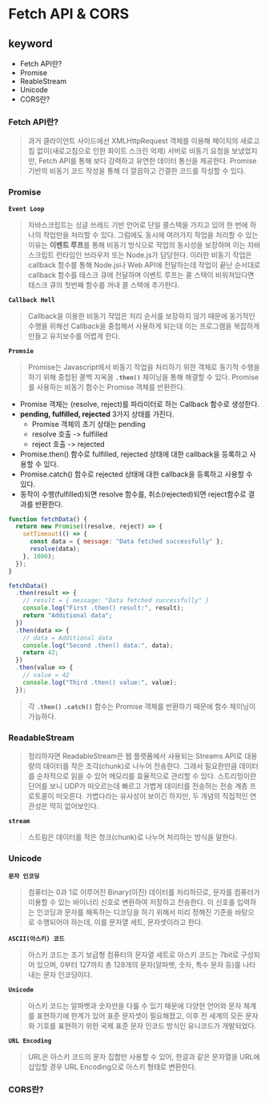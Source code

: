 # Fetch API & CORS

## keyword

- Fetch API란?
- Promise
- ReableStream
- Unicode
- CORS란?

### Fetch API란?

> 과거 클라이언트 사이드에선 XMLHttpRequest 객체를 이용해 페이지의 새로고침 없이(새로고침으로 인한 화이트 스크린 억제) 서버로 비동기 요청을 보냈었지만, Fetch API를 통해 보다 강력하고 유연한 데이터 통신을 제공한다.
> Promise 기반의 비동기 코드 작성을 통해 더 깔끔하고 간결한 코드를 작성할 수 있다.

### Promise

**`Event Loop`**

> 자바스크립트는 싱글 쓰레드 기반 언어로 단일 콜스택을 가지고 있어 한 번에 하나의 작업만을 처리할 수 있다. 그럼에도 동시에 여러가지 작업을 처리할 수 있는 이유는 **이벤트 루프**를 통해 비동기 방식으로 작업의 동시성을 보장하며 이는 자바스크립트 런타임인 브라우저 또는 Node.js가 담당한다. 이러한 비동기 작업은 callback 함수를 통해 Node.js나 Web API에 전달하는데 작업이 끝난 순서대로 callback 함수를 태스크 큐에 전달하며 이벤트 루프는 콜 스택이 비워져있다면 태스크 큐의 첫번째 함수를 꺼내 콜 스택에 추가한다.

**`Callback Hell`**

> Callback을 이용한 비동기 작업은 처리 순서를 보장하지 않기 때문에 동기적인 수행을 위해선 Callback을 중첩해서 사용하게 되는데 이는 프로그램을 복잡하게 만들고 유지보수를 어렵게 한다.

**`Promsie`**

> Promise는 Javascript에서 비동기 작업을 처리하기 위한 객체로 동기적 수행을 하기 위해 중첩된 콜백 지옥을 **`.then()`** 체이닝을 통해 해결할 수 있다.
> Promise를 사용하는 비동기 함수는 Promise 객체를 반환한다.

- Promise 객체는 (resolve, reject)를 파라미터로 하는 Callback 함수로 생성한다.
- **pending, fulfilled, rejected** 3가지 상태를 가진다. 
  - Promise 객체의 초기 상태는 pending
  - resolve 호출 -> fulfilled
  - reject 호출 -> rejected
- Promise.then() 함수로 fulfilled, rejected 상태에 대한 callback을 등록하고 사용할 수 있다.
- Promise.catch() 함수로 rejected 상태에 대한 callback을 등록하고 사용할 수 있다.
- 동작이 수행(fulfilled)되면 resolve 함수를, 취소(rejected)되면 reject함수로 결과를 반환한다.

```javascript
function fetchData() {
  return new Promise((resolve, reject) => {
    setTimeout(() => {
      const data = { message: "Data fetched successfully" };
      resolve(data);
    }, 1000);
  });
}

fetchData()
  .then(result => {
    // result = { message: "Data fetched successfully" }
    console.log("First .then() result:", result);
    return "Additional data";
  })
  .then(data => {
    // data = Additional data
    console.log("Second .then() data:", data);
    return 42;
  })
  .then(value => {
    // value = 42
    console.log("Third .then() value:", value);
  });
```

> 각 **`.then()`** **`.catch()`** 함수는 Promise 객체를 반환하기 때문에 함수 체이닝이 가능하다.

### ReadableStream

> 정리하자면 ReadableStream은 웹 플랫폼에서 사용되는 Streams API로 대용량의 데이터를 작은 조각(chunk)로 나누어 전송한다. 그래서 필요한만큼 데이터를 순차적으로 읽을 수 있어 메모리를 효율적으로 관리할 수 있다. 스트리밍이란 단어를 보니 UDP가 떠오르는데 빠르고 가볍게 데이터를 전송하는 전송 계층 프로토콜이 떠오른다. 가볍다라는 유사성이 보이긴 하지만, 두 개념의 직접적인 연관성은 딱히 없어보인다.

**`stream`**

> 스트림은 데이터를 작은 청크(chunk)로 나누어 처리하는 방식을 말한다.

### Unicode

**`문자 인코딩`**

> 컴퓨터는 0과 1로 이루어진 Binary(이진) 데이터를 처리하므로, 문자를 컴퓨터가 이용할 수 있는 바이너리 신호로 변환하여 저장하고 전송한다. 이 신호를 입력하는 인코딩과 문자를 해독하는 디코딩을 하기 위해서 미리 정해진 기준을 바탕으로 수행되어야 하는데, 이를 문자열 세트, 문자셋이라고 한다.

**`ASCII(아스키) 코드`**

> 아스키 코드는 초기 보급형 컴퓨터의 문자열 세트로
> 아스키 코드는 7bit로 구성되어 있으며, 0부터 127까지 총 128개의 문자(알파벳, 숫자, 특수 문자 등)를 나타내는 문자 인코딩이다.

**`Unicode`**

> 아스키 코드는 알파벳과 숫자만을 다룰 수 있기 때문에 다양한 언어와 문자 체계를 표현하기에 한계가 있어 표준 문자셋이 필요해졌고, 이후 전 세계의 모든 문자와 기호를 표현하기 위한 국제 표준 문자 인코드 방식인 유니코드가 개발되었다.

**`URL Encoding`**

> URL은 아스키 코드의 문자 집합만 사용할 수 있어, 한글과 같은 문자열을 URL에 삽입할 경우 URL Encoding으로 아스키 형태로 변환한다.

### CORS란?
